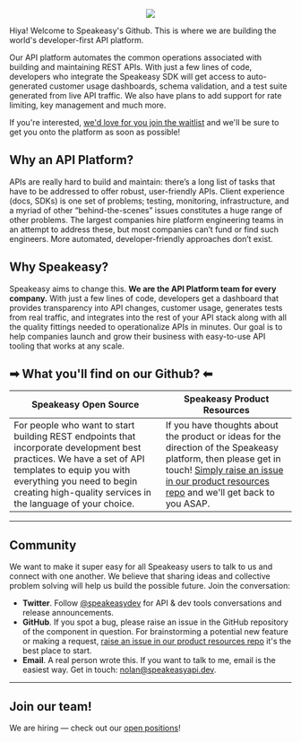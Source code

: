 <p align="center">
  <img src="https://user-images.githubusercontent.com/6267663/180101598-0acc1650-cd22-4388-b1b7-b69f60edc259.png" />
</p>

Hiya! Welcome to Speakeasy's Github. This is where we are building the world's developer-first API platform. 

Our API platform automates the common operations associated with building and maintaining REST APIs. With just a few lines of code, developers who integrate the Speakeasy SDK will get access to auto-generated customer usage dashboards, schema validation, and a test suite generated from live API traffic. We also have plans to add support for rate limiting, key management and much more.

If you're interested, [we'd love for you join the waitlist](https://www.speakeasyapi.dev/request-access) and we'll be sure to get you onto the platform as soon as possible!

## Why an API Platform?

APIs are really hard to build and maintain: there’s a long list of tasks that have to be addressed to offer robust, user-friendly APIs. Client experience (docs, SDKs) is one set of problems; testing, monitoring, infrastructure, and a myriad of other “behind-the-scenes” issues constitutes a huge range of other problems. The largest companies hire platform engineering teams in an attempt to address these, but most companies can’t fund or find such engineers. More automated, developer-friendly approaches don’t exist. 

## Why Speakeasy?

Speakeasy aims to change this. **We are the API Platform team for every company.** With just a few lines of code, developers get a dashboard that provides transparency into API changes, customer usage, generates tests from real traffic, and integrates into the rest of your API stack along with all the quality fittings needed to operationalize APIs in minutes. Our goal is to help companies launch and grow their business with easy-to-use API tooling that works at any scale.

## ➡ What you'll find on our Github? ⬅

| Speakeasy Open Source | Speakeasy Product Resources |
| ------------- | ------------- |
| For people who want to start building REST endpoints that incorporate development best practices. We have a set of API templates to equip you with everything you need to begin creating high-quality services in the language of your choice. | If you have thoughts about the product or ideas for the direction of the Speakeasy platform, then please get in touch! [Simply raise an issue in our product resources repo](https://github.com/speakeasy-api/product-resources) and we'll get back to you ASAP.|


---

## Community 

We want to make it super easy for all Speakeasy users to talk to us and connect with one another. We believe that sharing ideas and collective problem solving will help us build the possible future. Join the conversation:

* **Twitter**. Follow [@speakeasydev](https://twitter.com/speakeasydev) for API & dev tools conversations and release announcements.
* **GitHub**. If you spot a bug, please raise an issue in the GitHub repository of the component in question. For brainstorming a potential new feature or making a request, [raise an issue in our product resources repo](https://github.com/speakeasy-api/product-resources) it's the best place to start.
* **Email**. A real person wrote this. If you want to talk to me, email is the easiest way. Get in touch: nolan@speakeasyapi.dev.

---

## Join our team!

We are hiring — check out our [open positions](https://www.speakeasyapi.dev/join-us)!
